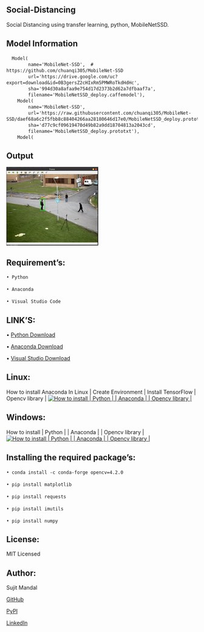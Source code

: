 ## Social-Distancing
Social Distancing using transfer learning, python, MobileNetSSD.

## Model Information
```
  Model(
        name='MobileNet-SSD',  # https://github.com/chuanqi305/MobileNet-SSD
        url='https://drive.google.com/uc?export=download&id=0B3gersZ2cHIxRm5PMWRoTkdHdHc',
        sha='994d30a8afaa9e754d17d2373b2d62a7dfbaaf7a',
        filename='MobileNetSSD_deploy.caffemodel'),
    Model(
        name='MobileNet-SSD',
        url='https://raw.githubusercontent.com/chuanqi305/MobileNet-SSD/daef68a6c2f5fbb8c88404266aa28180646d17e0/MobileNetSSD_deploy.prototxt',
        sha='d77c9cf09619470d49b82a9dd18704813a2043cd',
        filename='MobileNetSSD_deploy.prototxt'),
    Model(
```

## Output 

![](https://github.com/sujitmandal/Social-Distancing/blob/master/Save%20Video/ezgif.com-crop.gif)

## Requirement’s:
```
• Python 

• Anaconda

• Visual Studio Code
```
## LINK’S:
• [Python Download](https://www.python.org/downloads/)

• [Anaconda Download](https://www.anaconda.com/downloads)

• [Visual Studio Download](https://code.visualstudio.com/Download)

## Linux:
 How to install Anaconda In Linux | Create Environment | Install TensorFlow | Opencv library |
 [![How to install | Python | | Anaconda | | Opencv library |](https://yt-embed.herokuapp.com/embed?v=Mfbrxy8gK6A)](https://www.youtube.com/watch?v=Mfbrxy8gK6A "How to install Anaconda In Linux | Create Environment | Install TensorFlow | Opencv library |")

##  Windows:
How to install | Python | | Anaconda | | Opencv library |
 [![How to install | Python | | Anaconda | | Opencv library |](https://yt-embed.herokuapp.com/embed?v=eVV3byQlYvA)](https://www.youtube.com/watch?v=eVV3byQlYvA "How to install | Python | | Anaconda | | Opencv library |")

## Installing the required package’s:
```
• conda install -c conda-forge opencv=4.2.0

• pip install matplotlib

• pip install requests

• pip install imutils

• pip install numpy
```
## License:
MIT Licensed

## Author:
Sujit Mandal

[GitHub](https://github.com/sujitmandal)

[PyPI](https://pypi.org/user/sujitmandal/)

[LinkedIn](https://www.linkedin.com/in/sujit-mandal-91215013a/)
